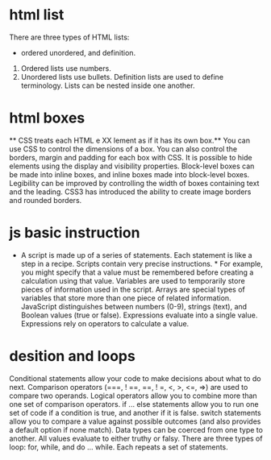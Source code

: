 #  html list 

  There are three types of HTML lists:
  -  ordered unordered, and definition.
  1. Ordered lists use numbers.
  2. Unordered lists use bullets.
  Definition lists are used to define terminology.
  Lists can be nested inside one another. 
 #  html boxes 
 ** CSS treats each HTML e XX lement as if it has its own box.**
 You can use CSS to control the dimensions of a box.
  You can also control the borders, margin and padding
 for each box with CSS.
 It is possible to hide elements using the display and
 visibility properties.
 Block-level boxes can be made into inline boxes, and
 inline boxes made into block-level boxes.
 Legibility can be improved by controlling the width of
 boxes containing text and the leading.
 CSS3 has introduced the ability to create image
 borders and rounded borders.
# js basic instruction 
 * A script is made up of a series of statements.
  Each statement is like a step in a recipe.
  Scripts contain very precise instructions. *
   For example,
 you might specify that a value must be remembered
 before creating a calculation using that value.
 Variables are used to temporarily store pieces of
 information used in the script.
 Arrays are special types of variables that store more
 than one piece of related information.
 JavaScript distinguishes between numbers (0-9),
 strings (text), and Boolean values (true or false).
 Expressions evaluate into a single value.
 Expressions rely on operators to calculate a value.
# desition and loops
 Conditional statements allow your code to make
 decisions about what to do next.
 Comparison operators (===, ! ==, ==, ! =, <, >, <=, =>)
 are used to compare two operands.
 Logical operators allow you to combine more than one
 set of comparison operators.
 if ... else statements allow you to run one set of code
 if a condition is true, and another if it is false.
 switch statements allow you to compare a value
 against possible outcomes (and also provides a default
 option if none match).
 Data types can be coerced from one type to another.
 All values evaluate to either truthy or falsy.
 There are three types of loop: for, while, and
 do ... while. Each repeats a set of statements.
